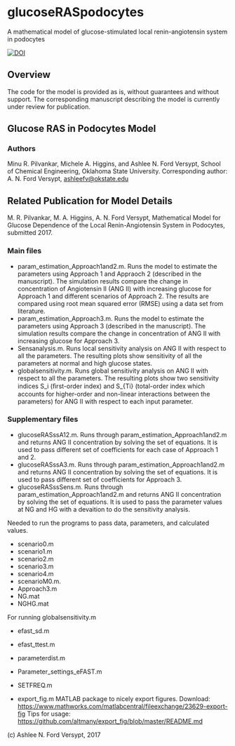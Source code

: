 # glucoseRASpodocytes
A mathematical model of glucose-stimulated local renin-angiotensin system in podocytes

[![DOI](https://zenodo.org/badge/94033856.svg)](https://zenodo.org/badge/latestdoi/94033856)

## Overview
The code for the model is provided as is, without guarantees and without support. The corresponding manuscript describing the model is currently under review for publication.

## Glucose RAS in Podocytes Model
### Authors
Minu R. Pilvankar, Michele A. Higgins, and Ashlee N. Ford Versypt, 
School of Chemical Engineering,
Oklahoma State University.
Corresponding author: A. N. Ford Versypt, ashleefv@okstate.edu

## Related Publication for Model Details
M. R. Pilvankar, M. A. Higgins, A. N. Ford Versypt, Mathematical Model for Glucose Dependence of the Local Renin-Angiotensin System in Podocytes, submitted 2017.

### Main files

* param_estimation_Approach1and2.m. Runs the model to estimate the parameters using Approach 1 and Appraoch 2 (described in the manuscript). The simulation results compare the change in concentration of Angiotensin II (ANG II) with increasing glucose for Approach 1 and different scenarios of Approach 2. The results are compared using root mean squared error (RMSE) using a data set from literature.
* param_estimation_Approach3.m. Runs the model to estimate the parameters using Approach 3 (described in the manuscript). The simulation results compare the change in concentration of ANG II with increasing glucose for Approach 3.
* Sensanalysis.m. Runs local sensitivity analysis on ANG II with respect to all the parameters. The resulting plots show sensitivity of all the parameters at normal and high glucose states.
* globalsensitivity.m. Runs global sensitivity analysis on ANG II with respect to all the parameters. The resulting plots show two sensitivity indices S_i (ﬁrst-order index) and S_{Ti} (total-order index which accounts for higher-order and non-linear interactions between the parameters) for ANG II with respect to each input parameter.

### Supplementary files
 
* glucoseRASssA12.m. Runs through param_estimation_Approach1and2.m and returns ANG II concentration by solving the set of equations. It is used to pass different set of coefficients for each case of Approach 1 and 2.
* glucoseRASssA3.m. Runs through param_estimation_Approach1and2.m and returns ANG II concentration by solving the set of equations. It is used to pass different set of coefficients for Approach 3.
* glucoseRASssSens.m. Runs through param_estimation_Approach1and2.m and returns ANG II concentration by solving the set of equations. It is used to pass the parameter values at NG and HG with a devaition to do the sensitivity analysis.

 Needed to run the programs to pass data, parameters, and calculated values.
* scenario0.m
* scenario1.m
* scenario2.m
* scenario3.m
* scenario4.m
* scenarioM0.m.
* Approach3.m
* NG.mat
* NGHG.mat

For running globalsensitivity.m
* efast_sd.m
* efast_ttest.m
* parameterdist.m
* Parameter_settings_eFAST.m
* SETFREQ.m
  
    
* export_fig.m
   MATLAB package to nicely export figures.
   Download: https://www.mathworks.com/matlabcentral/fileexchange/23629-export-fig
   Tips for usage: https://github.com/altmany/export_fig/blob/master/README.md

(c) Ashlee N. Ford Versypt, 2017
